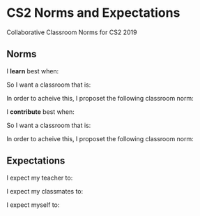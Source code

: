 # CS2 Norms and Expectations
Collaborative Classroom Norms for CS2 2019

## Norms
I **learn** best when: 

So I want a classroom that is:

In order to acheive this, I proposet the following classroom norm:


I **contribute** best when:

So I want a classroom that is:

In order to acheive this, I proposet the following classroom norm:


## Expectations
I expect my teacher to:

I expect my classmates to:

I expect myself to:
